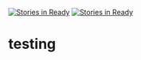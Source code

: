 [![Stories in Ready](https://badge.waffle.io/mariosgohan/testing.png?label=ready&title=Ready)](https://waffle.io/mariosgohan/testing)
[![Stories in Ready](https://badge.waffle.io/meganespeland/testing.png?label=ready&title=Ready)](https://waffle.io/meganespeland/testing)
# testing